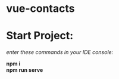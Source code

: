 # vue-contacts

<h1>Start Project:</h1>

<p><i>enter these commands in your IDE console: </i></p>
<b>npm i</b></br>
<b>npm run serve</b>
